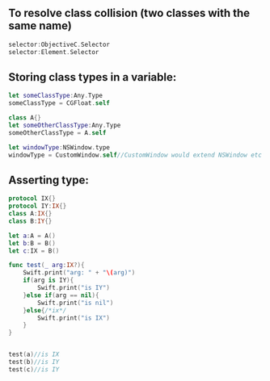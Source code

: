 ## To resolve class collision (two classes with the same name)

  
```swift
selector:ObjectiveC.Selector
selector:Element.Selector
```

## Storing class types in a variable:

```swift
let someClassType:Any.Type
someClassType = CGFloat.self

class A{}
let someOtherClassType:Any.Type
someOtherClassType = A.self

let windowType:NSWindow.type
windowType = CustomWindow.self//CustomWindow would extend NSWindow etc
```

## Asserting type:

```swift
protocol IX{}
protocol IY:IX{}
class A:IX{}
class B:IY{}

let a:A = A()
let b:B = B()
let c:IX = B()

func test(_ arg:IX?){
    Swift.print("arg: " + "\(arg)")
    if(arg is IY){
        Swift.print("is IY")
    }else if(arg == nil){
        Swift.print("is nil")
    }else{/*ix*/
        Swift.print("is IX")
    }
}


test(a)//is IX
test(b)//is IY
test(c)//is IY
```